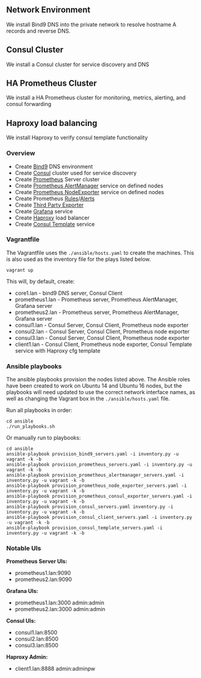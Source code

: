 ## Network Environment
We install Bind9 DNS into the private network to resolve hostname A records and reverse DNS.

## Consul Cluster
We install a Consul cluster for service discovery and DNS

## HA Prometheus Cluster
We install a HA Prometheus cluster for monitoring, metrics, alerting, and consul forwarding

## Haproxy load balancing
We install Haproxy to verify consul template functionality

### Overview
* Create [Bind9](https://wiki.debian.org/Bind9) DNS environment
* Create [Consul](https://github.com/hashicorp/consul) cluster used for service discovery
* Create [Prometheus](https://github.com/prometheus) Server cluster
* Create [Prometheus AlertManager](https://github.com/prometheus/alertmanager) service on defined nodes
* Create [Prometheus NodeExporter](https://github.com/prometheus/node_exporter) service on defined nodes
* Create Prometheus [Rules](https://prometheus.io/docs/querying/rules/)/[Alerts](https://prometheus.io/docs/alerting/rules/)
* Create [Third Party Exporter](https://github.com/prometheus/consul_exporter)
* Create [Grafana](https://github.com/grafana/grafana) service
* Create [Haproxy](http://www.haproxy.org/) load balancer
* Create [Consul Template](https://github.com/hashicorp/consul-template) service

### Vagrantfile

The Vagrantfile uses the ```./ansible/hosts.yaml``` to create the machines. This is also used as the inventory file for the plays listed below.
```
vagrant up
```

This will, by default, create:
* core1.lan - bind9 DNS server, Consul Client
* prometheus1.lan - Prometheus server, Prometheus AlertManager, Grafana server
* prometheus2.lan - Prometheus server, Prometheus AlertManager, Grafana server
* consul1.lan - Consul Server, Consul Client, Prometheus node exporter
* consul2.lan - Consul Server, Consul Client, Prometheus node exporter
* consul3.lan - Consul Server, Consul Client, Prometheus node exporter
* client1.lan - Consul Client, Prometheus node exporter, Consul Template service with Haproxy cfg template

### Ansible playbooks

The ansible playbooks provision the nodes listed above. The Ansible roles have been created to work on Ubuntu 14 and Ubuntu 16 nodes, but the playbooks will need updated to use the correct network interface names, as well as changing the Vagrant box in the ```./ansible/hosts.yaml``` file.

Run all playbooks in order:
```
cd ansible
./run_playbooks.sh
```

Or manually run to playbooks:
```
cd ansible
ansible-playbook provision_bind9_servers.yaml -i inventory.py -u vagrant -k -b
ansible-playbook provision_prometheus_servers.yaml -i inventory.py -u vagrant -k -b
ansible-playbook provision_prometheus_alertmanager_servers.yaml -i inventory.py -u vagrant -k -b
ansible-playbook provision_prometheus_node_exporter_servers.yaml -i inventory.py -u vagrant -k -b
ansible-playbook provision_prometheus_consul_exporter_servers.yaml -i inventory.py -u vagrant -k -b
ansible-playbook provision_consul_servers.yaml inventory.py -i inventory.py -u vagrant -k -b
ansible-playbook provision_consul_client_servers.yaml -i inventory.py -u vagrant -k -b
ansible-playbook provision_consul_template_servers.yaml -i inventory.py -u vagrant -k -b
```

### Notable UIs

**Prometheus Server UIs:**
* prometheus1.lan:9090
* prometheus2.lan:9090

**Grafana UIs:**
* prometheus1.lan:3000 admin:admin
* prometheus2.lan:3000 admin:admin

**Consul UIs:**
* consul1.lan:8500
* consul2.lan:8500
* consul3.lan:8500

**Haproxy Admin:**
* client1.lan:8888 admin:adminpw
